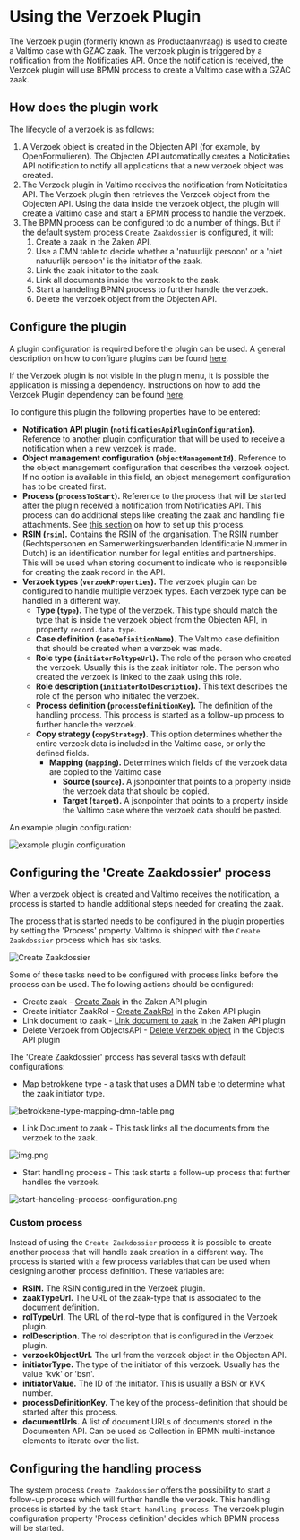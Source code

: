 # Using the Verzoek Plugin

The Verzoek plugin (formerly known as Productaanvraag) is used to create a Valtimo case with GZAC zaak. The verzoek
plugin is triggered by a notification from the Notificaties API. Once the notification is received, the Verzoek plugin
will use BPMN process to create a Valtimo case with a GZAC zaak.

## How does the plugin work

The lifecycle of a verzoek is as follows:

1. A Verzoek object is created in the Objecten API (for example, by OpenFormulieren). The Objecten API automatically
   creates a Noticitaties API notification to notify all applications that a new verzoek object was created.
2. The Verzoek plugin in Valtimo receives the notification from Noticitaties API. The Verzoek plugin then retrieves the
   Verzoek object from the Objecten API. Using the data inside the verzoek object, the plugin will create a Valtimo case
   and start a BPMN process to handle the verzoek.
3. The BPMN process can be configured to do a number of things. But if the default system process `Create Zaakdossier`
   is configured, it will:
    1. Create a zaak in the Zaken API.
    2. Use a DMN table to decide whether a 'natuurlijk persoon' or a 'niet natuurlijk persoon' is the initiator of the
       zaak.
    3. Link the zaak initiator to the zaak.
    4. Link all documents inside the verzoek to the zaak.
    5. Start a handeling BPMN process to further handle the verzoek.
    6. Delete the verzoek object from the Objecten API.

## Configure the plugin

A plugin configuration is required before the plugin can be used. A general description on how to configure
plugins can be found [here](../configure-plugin.md).

If the Verzoek plugin is not visible in the plugin menu, it is possible the application is missing a dependency.
Instructions on how to add the Verzoek Plugin dependency can be found [here](/getting-started/modules/zgw/verzoek.md).

To configure this plugin the following properties have to be entered:

- **Notification API plugin (`notificatiesApiPluginConfiguration`).** Reference to another plugin configuration that will be used to receive a notification
  when a new verzoek is made.
- **Object management configuration (`objectManagementId`).** Reference to the object management configuration that describes the verzoek
  object. If no option is available in this field, an object management configuration has to be created first.
- **Process (`processToStart`).** Reference to the process that will be started after the plugin received a notification from
  Notificaties API. This process can do additional steps like creating the zaak and handling file attachments.
  See [this section](#configuring-the--create-zaakdossier-process) on how to set up this process.
- **RSIN (`rsin`).** Contains the RSIN of the organisation. The RSIN number (Rechtspersonen en
  Samenwerkingsverbanden Identificatie Nummer in Dutch) is an identification number for legal entities and partnerships.
  This will be used when storing document to indicate who is responsible for creating the zaak record in the API.
- **Verzoek types (`verzoekProperties`).** The verzoek plugin can be configured to handle multiple verzoek types. Each verzoek type can be
  handled in a different way.
    - **Type (`type`).** The type of the verzoek. This type should match the type that is inside the verzoek object from the
      Objecten API, in property `record.data.type`.
    - **Case definition (`caseDefinitionName`).** The Valtimo case definition that should be created when a verzoek was made.
    - **Role type (`initiatorRoltypeUrl`).** The role of the person who created the verzoek. Usually this is the zaak initiator role. The person
      who created the verzoek is linked to the zaak using this role.
    - **Role description (`initiatorRolDescription`).** This text describes the role of the person who initiated the verzoek.
    - **Process definition (`processDefinitionKey`).** The definition of the handling process. This process is started as a follow-up process to
      further handle the verzoek.
    - **Copy strategy (`copyStrategy`).** This option determines whether the entire verzoek data is included in the Valtimo case, or only
      the defined fields.
        - **Mapping (`mapping`).** Determines which fields of the verzoek data are copied to the Valtimo case
            - **Source (`source`).** A jsonpointer that points to a property inside the verzoek data that should be copied.
            - **Target (`target`).** A jsonpointer that points to a property inside the Valtimo case where the verzoek data should
              be pasted.

An example plugin configuration:

![example plugin configuration](img/configure-plugin.png)

## Configuring the 'Create Zaakdossier' process

When a verzoek object is created and Valtimo receives the notification, a process is started to handle additional steps
needed for creating the zaak.

The process that is started needs to be configured in the plugin properties by setting the 'Process'
property. Valtimo is shipped with the `Create Zaakdossier` process which has six tasks.

![Create Zaakdossier](img/create-zaakdossier-process.png)

Some of these tasks need to be configured with process links before the process can be used. The following actions
should be configured:

- Create zaak - [Create Zaak](../zaken-api/configure-zaken-api-plugin.md#create-zaak) in the Zaken API plugin
- Create initiator
  ZaakRol - [Create ZaakRol](../zaken-api/configure-zaken-api-plugin.md#create-zaakrol---natural-person) in the Zaken
  API plugin
- Link document to zaak - [Link document to zaak](../zaken-api/configure-zaken-api-plugin.md#link-document-to-zaak) in
  the Zaken API plugin
- Delete Verzoek from
  ObjectsAPI - [Delete Verzoek object](../objecten-api/configure-objecten-api-plugin.md#delete-object) in the Objects
  API plugin

The 'Create Zaakdossier' process has several tasks with default configurations:

- Map betrokkene type - a task that uses a DMN table to determine what the zaak initiator type.

![betrokkene-type-mapping-dmn-table.png](img/betrokkene-type-mapping-dmn-table.png)

- Link Document to zaak - This task links all the documents from the verzoek to the zaak.

![img.png](img/document-urls-collection-example.png)

- Start handling process - This task starts a follow-up process that further handles the verzoek.

![start-handeling-process-configuration.png](img/start-handeling-process-configuration.png)

### Custom process

Instead of using the `Create Zaakdossier` process it is possible to create another process that will handle zaak
creation in a different way. The process is started with a few process variables that can be used when designing another
process definition. These variables are:

- **RSIN.** The RSIN configured in the Verzoek plugin.
- **zaakTypeUrl.** The URL of the zaak-type that is associated to the document definition.
- **rolTypeUrl.** The URL of the rol-type that is configured in the Verzoek plugin.
- **rolDescription.** The rol description that is configured in the Verzoek plugin.
- **verzoekObjectUrl.** The url from the verzoek object in the Objecten API.
- **initiatorType.** The type of the initiator of this verzoek. Usually has the value 'kvk' or 'bsn'.
- **initiatorValue.** The ID of the initiator. This is usually a BSN or KVK number.
- **processDefinitionKey.** The key of the process-definition that should be started after this process.
- **documentUrls.** A list of document URLs of documents stored in the Documenten API. Can be used as Collection in BPMN
  multi-instance elements to iterate over the list.

## Configuring the handling process

The system process `Create Zaakdossier` offers the possibility to start a follow-up process which will further handle
the verzoek. This handling process is started by the task `Start handling process`. The verzoek plugin configuration
property 'Process definition' decides which BPMN process will be started.
